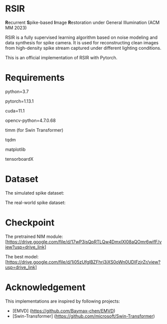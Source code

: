 # RSIR
**R**ecurrent **S**pike-based **I**mage **R**estoration under General Illumination (ACM MM 2023)

RSIR is a fully supervised learning algorithm based on noise modeling and data synthesis for spike camera.
It is used for reconstructing clean images from high-density spike stream captured under different lighting conditions.

This is an official implementation of RSIR with Pytorch.

# Requirements
python=3.7

pytorch=1.13.1

cuda=11.1

opencv-python=4.7.0.68

timm (for Swin Transformer)

tqdm

matplotlib

tensorboardX

# Dataset
The simulated spike dataset:

The real-world spike dataset:

# Checkpoint
The pretrained NIM module:[https://drive.google.com/file/d/17wP3isQpRTLQw4DmxlXl08aQOmr6wifF/view?usp=drive_link]

The best model:[https://drive.google.com/file/d/1i05zUfglBZFhrj3iXS0oWn0UDIFzjrZr/view?usp=drive_link]

# Acknowledgement
This implementations are inspired by following projects:

- [EMVD] (https://github.com/Baymax-chen/EMVD)
- [Swin-Transformer] (https://github.com/microsoft/Swin-Transformer)
